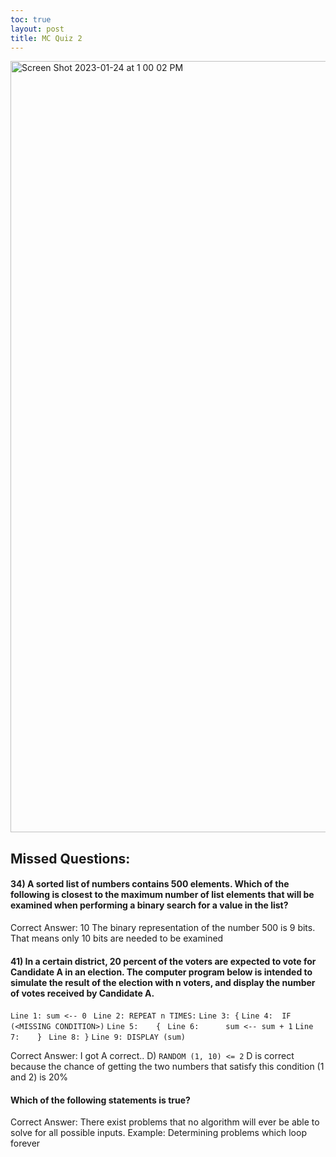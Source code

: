 ```yaml
---
toc: true
layout: post
title: MC Quiz 2
---
```


<img width="1234" alt="Screen Shot 2023-01-24 at 1 00 02 PM" src="https://user-images.githubusercontent.com/111466888/214412567-7ed5726a-cc5f-41a9-8d58-c6c7e76ef01a.png">

## Missed Questions: 

#### 34) A sorted list of numbers contains 500 elements. Which of the following is closest to the maximum number of list elements that will be examined when performing a binary search for a value in the list?

Correct Answer: 10 
The binary representation of the number 500 is 9 bits. That means only 10 bits are needed to be examined

#### 41) In a certain district, 20 percent of the voters are expected to vote for Candidate A in an election. The computer program below is intended to simulate the result of the election with n voters, and display the number of votes received by Candidate A.

`Line 1: sum <-- 0 `
`Line 2: REPEAT n TIMES:`
`Line 3: {`
`Line 4:  IF (<MISSING CONDITION>)`
`Line 5:    { `
`Line 6:      sum <-- sum + 1`
`Line 7:    } `
`Line 8: }`
`Line 9: DISPLAY (sum)` 
 
 Correct Answer: I got A correct.. D) `RANDOM (1, 10) <= 2` 
 D is correct because the chance of getting the two numbers that satisfy this condition (1 and 2) is 20%
 
 #### Which of the following statements is true?
 
 Correct Answer: There exist problems that no algorithm will ever be able to solve for all possible inputs.
 Example: Determining problems which loop forever 
 

